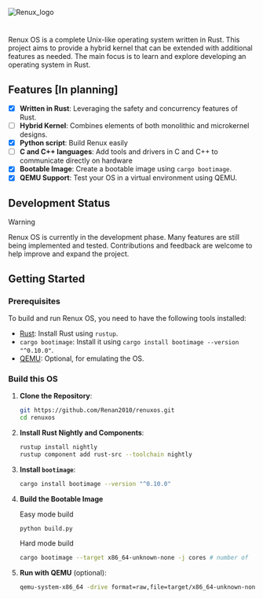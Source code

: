 
![Renux_logo](https://github.com/user-attachments/assets/99a8117c-bd7e-4633-b6bb-3f6ce2c29bcb)
#

Renux OS is a complete Unix-like operating system written in Rust. This project aims to provide a hybrid kernel that can be extended with additional features as needed. The main focus is to learn and explore developing an operating system in Rust.

## Features [In planning]

- [X] **Written in Rust**: Leveraging the safety and concurrency features of Rust.
- [ ] **Hybrid Kernel**: Combines elements of both monolithic and microkernel designs.
- [X] **Python script**: Build Renux easily
- [ ] **C and C++ languages**: Add tools and drivers in C and C++ to communicate directly on hardware
- [X] **Bootable Image**: Create a bootable image using `cargo bootimage`.
- [X] **QEMU Support**: Test your OS in a virtual environment using QEMU.

## Development Status
> [!WARNING]
> Renux OS is currently in the development phase. Many features are still being implemented and tested. Contributions and feedback are welcome to help improve and expand the project.


## Getting Started

### Prerequisites

To build and run Renux OS, you need to have the following tools installed:

- [Rust](https://www.rust-lang.org/): Install Rust using `rustup`.
- `cargo bootimage`: Install it using `cargo install bootimage --version "^0.10.0"`.
- [QEMU](https://www.qemu.org/): Optional, for emulating the OS.

### Build this OS

1. **Clone the Repository**:

    ```sh
    git https://github.com/Renan2010/renuxos.git
    cd renuxos
    ```

2. **Install Rust Nightly and Components**:

    ```sh
    rustup install nightly
    rustup component add rust-src --toolchain nightly
    ```

3. **Install `bootimage`**:

    ```sh
    cargo install bootimage --version "^0.10.0"
    ```

4. **Build the Bootable Image**

    Easy mode build
    ```sh
    python build.py
    ```
    Hard mode build
    ```sh
    cargo bootimage --target x86_64-unknown-none -j cores # number of  CPU cores
    ```
6. **Run with QEMU** (optional):

    ```sh
    qemu-system-x86_64 -drive format=raw,file=target/x86_64-unknown-none/debug/bootimage-renuxos.bin
    ```

